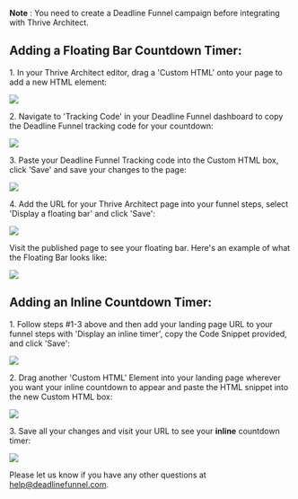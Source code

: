 **Note** :  You need to create a Deadline Funnel campaign before integrating
with Thrive Architect.

## Adding a Floating Bar Countdown Timer:

1\. In your Thrive Architect editor, drag a 'Custom HTML' onto your page to add a new HTML element: 

![](https://s3.amazonaws.com/helpscout.net/docs/assets/53974d6ce4b0c76107b109d1/images/59fa355c0428633199241d73/file-iDzhafUJQ6.png)

2\. Navigate to 'Tracking Code' in your Deadline Funnel dashboard to copy the Deadline Funnel tracking code for your countdown: 

![](https://s3.amazonaws.com/helpscout.net/docs/assets/53974d6ce4b0c76107b109d1/images/5c7478b904286350d08857c9/file-BieT1BNZ80.png)

3\. Paste your Deadline Funnel Tracking code into the Custom HTML box, click 'Save' and save your changes to the page: 

![](https://s3.amazonaws.com/helpscout.net/docs/assets/53974d6ce4b0c76107b109d1/images/59fa35ba2c7d3a272c0d4fc7/file-TR9YHpy8Hb.png)

4\. Add the URL for your Thrive Architect page into your funnel steps, select 'Display a floating bar' and click 'Save': 

![](https://s3.amazonaws.com/helpscout.net/docs/assets/53974d6ce4b0c76107b109d1/images/5c783c362c7d3a0cb932155e/file-JDPyIgnWsG.png)

Visit the published page to see your floating bar. Here's an example of what
the Floating Bar looks like:

![](https://s3.amazonaws.com/helpscout.net/docs/assets/53974d6ce4b0c76107b109d1/images/5c65c0a12c7d3a66e32e783a/file-r2622Bfum3.png)

## Adding an Inline Countdown Timer:

1\. Follow steps #1-3 above and then add your landing page URL to your funnel steps with 'Display an inline timer', copy the Code Snippet provided, and click 'Save':   

![](https://s3.amazonaws.com/helpscout.net/docs/assets/53974d6ce4b0c76107b109d1/images/5c783cd22c7d3a0cb9321570/file-hMgAYWDhqC.png)

2\. Drag another 'Custom HTML' Element into your landing page wherever you want your inline countdown to appear and paste the HTML snippet into the new Custom HTML box: 

![](https://s3.amazonaws.com/helpscout.net/docs/assets/53974d6ce4b0c76107b109d1/images/59fa36fd0428633199241d78/file-7NlWAnzfJY.png)

3\. Save all your changes and visit your URL to see your **inline** countdown timer: 

![](https://s3.amazonaws.com/helpscout.net/docs/assets/53974d6ce4b0c76107b109d1/images/59fa374f0428633199241d7a/file-bWku7lBBzp.png)

Please let us know if you have any other questions at
[help@deadlinefunnel.com](mailto:mailto:help@deadlinefunnel.com).

